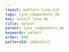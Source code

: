 ```yaml
---
layout: pattern-lyne.njk
tags: lyne_components_de
key: select-lyne_de
title: Select
parent: lyne_components_de
keywords: select
order: 880
patternId: sbbSelect
---
```

